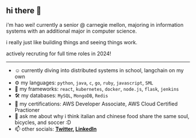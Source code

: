 ## hi there 👋

i'm hao wei! currently a senior @ carnegie mellon, majoring in information systems with an additional major in computer science.

i really just like building things and seeing things work.

actively recruting for full time roles in 2024!

---

- ☺️ currently diving into distributed systems in school, langchain on my own
- ⚙️ my languages: `python`, `java`, `c`, `go`, `ruby`, `javascript`, `SML`
- 🧰 my frameworks: `react`, `kubernetes`, `docker`, `node.js`, `flask`, `jenkins`
- 🛠️ my databases: `MySQL`, `MongoDB`, `Redis`
- 📘 my certifications: AWS Developer Associate, AWS Cloud Certified Practioner
- 💬 ask me about why i think italian and chinese food share the same soul, bicycles, and soccer :D
- 📫 other socials:
  **[Twitter](https://twitter.com/blackswan8435), [LinkedIn](https://www.linkedin.com/in/fuhaowei/)**
